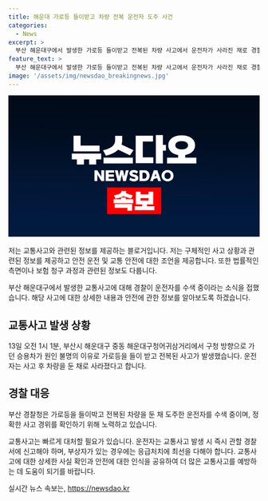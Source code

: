 ```yaml
---
title: 해운대 가로등 들이받고 차량 전복 운전자 도주 사건
categories:
  - News
excerpt: >
  부산 해운대구에서 발생한 가로등 들이받고 전복된 차량 사고에서 운전자가 사라진 채로 경찰이 수색 중. 13일 오전 1시 1분께 발생한 사고는 원인 불명의 이유로 발생했으며, 사고 후 운전자가 현장을 떠났다. 현장에서 수색 중인 부산 경찰은 정확한 경위를 조사 중이다.
feature_text: >
  부산 해운대구에서 발생한 가로등 들이받고 전복된 차량 사고에서 운전자가 사라진 채로 경찰이 수색 중. 13일 오전 1시 1분께 발생한 사고는 원인 불명의 이유로 발생했으며, 사고 후 운전자가 현장을 떠났다. 현장에서 수색 중인 부산 경찰은 정확한 경위를 조사 중이다.
image: '/assets/img/newsdao_breakingnews.jpg'
---
```


<p><img src="/assets/img/newsdao_breakingnews.jpg" alt="ranknews 속보" /></p>

<p>저는 교통사고와 관련된 정보를 제공하는 블로거입니다. 저는 구체적인 사고 상황과 관련된 정보를 제공하고 안전 운전 및 교통 안전에 대한 조언을 제공합니다. 또한 법률적인 측면이나 보험 청구 과정과 관련된 정보도 다룹니다.</p>

<p>부산 해운대구에서 발생한 교통사고에 대해 경찰이 운전자를 수색 중이라는 소식을 접했습니다. 해당 사고에 대한 상세한 내용과 안전에 관한 정보를 알아보도록 하겠습니다. </p>

<h2 data-ke-size="size26">교통사고 발생 상황</h2>

<p data-ke-size="size16">13일 오전 1시 1분, 부산시 해운대구 중동 해운대구청어귀삼거리에서 구청 방향으로 가던 승용차가 원인 불명의 이유로 가로등을 들이 받고 전복된 사고가 발생했습니다. 운전자는 사고 후 차량을 둔 채로 사라졌다고 합니다.</p>

<h2 data-ke-size="size26">경찰 대응</h2>

<p data-ke-size="size16">부산 경찰청은 가로등을 들이박고 전복된 차량을 둔 채 도주한 운전자를 수색 중이며, 정확한 사고 경위를 확인하기 위해 노력하고 있습니다.</p>

<p>교통사고는 빠르게 대처할 필요가 있습니다. 운전자는 교통사고 발생 시 즉시 관할 경찰서에 신고해야 하며, 부상자가 있는 경우에는 응급처치에 최선을 다해야 합니다. 교통사고에 대한 상세한 사실 확인과 안전에 대한 인식을 공유하여 더 많은 교통사고를 예방하는 데 도움이 되기를 바랍니다.</p>
실시간 뉴스 속보는, <a href="https://newsdao.kr" rel="dofollow">https://newsdao.kr</a>


